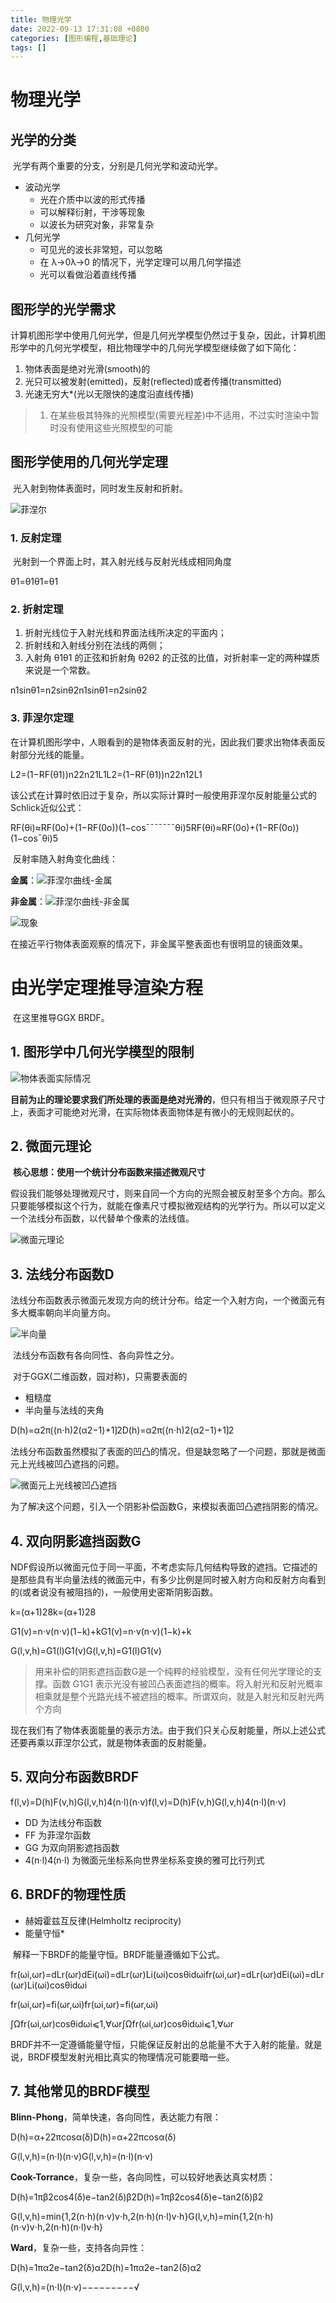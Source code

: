 ```yaml
---
title: 物理光学
date: 2022-09-13 17:31:08 +0800
categories: [图形编程,基础理论]
tags: []
---
```


# 物理光学

## 光学的分类

​    光学有两个重要的分支，分别是几何光学和波动光学。

- 波动光学
  - 光在介质中以波的形式传播
  - 可以解释衍射，干涉等现象
  - 以波长为研究对象，非常复杂
- 几何光学
  - 可见光的波长非常短，可以忽略
  - 在 λ→0λ→0 的情况下，光学定理可以用几何学描述
  - 光可以看做沿着直线传播

## 图形学的光学需求

​    计算机图形学中使用几何光学，但是几何光学模型仍然过于复杂，因此，计算机图形学中的几何光学模型，相比物理学中的几何光学模型继续做了如下简化：

1. 物体表面是绝对光滑(smooth)的
2. 光只可以被发射(emitted)，反射(reflected)或者传播(transmitted)
3. 光速无穷大*(光以无限快的速度沿直线传播)

> 1. 在某些极其特殊的光照模型(需要光程差)中不适用，不过实时渲染中暂时没有使用这些光照模型的可能

## 图形学使用的几何光学定理

​    光入射到物体表面时，同时发生反射和折射。

![菲涅尔](https://fastly.jsdelivr.net/gh/XiaoWendell/img_note@empty/16762756969901676275696966.png)

### 1. 反射定理

​    光射到一个界面上时，其入射光线与反射光线成相同角度

θ1=θ1θ1=θ1

### 2. 折射定理

1. 折射光线位于入射光线和界面法线所决定的平面内；
2. 折射线和入射线分别在法线的两侧；
3. 入射角 θ1θ1 的正弦和折射角 θ2θ2 的正弦的比值，对折射率一定的两种媒质来说是一个常数。

n1sinθ1=n2sinθ2n1sinθ1=n2sinθ2

### 3. 菲涅尔定理

​    在计算机图形学中，人眼看到的是物体表面反射的光，因此我们要求出物体表面反射部分光线的能量。

L2=(1−RF(θ1))n22n21L1L2=(1−RF(θ1))n22n12L1

​    该公式在计算时依旧过于复杂，所以实际计算时一般使用菲涅尔反射能量公式的Schlick近似公式：

RF(θi)≈RF(0o)+(1−RF(0o))(1−cos¯¯¯¯¯¯¯θi)5RF(θi)≈RF(0o)+(1−RF(0o))(1−cos¯θi)5

​    反射率随入射角变化曲线：

**金属**：![菲涅尔曲线-金属](https://fastly.jsdelivr.net/gh/XiaoWendell/img_note@empty/16762757479761676275747420.png)

**非金属**：![菲涅尔曲线-非金属](http://aicdg.com/assets/img/blogimg/optics/QQ20180603-113242@2x.png)

![现象](http://aicdg.com/assets/img/blogimg/optics/QQ20180603-114306@2x.png)

​    在接近平行物体表面观察的情况下，非金属平整表面也有很明显的镜面效果。

# 由光学定理推导渲染方程

​    在这里推导GGX BRDF。

## 1. 图形学中几何光学模型的限制

![物体表面实际情况](http://aicdg.com/assets/img/blogimg/optics/QQ20180603-120818@2x.png)

​    **目前为止的理论要求我们所处理的表面是绝对光滑的**，但只有相当于微观原子尺寸上，表面才可能绝对光滑，在实际物体表面物体是有微小的无规则起伏的。

## 2. 微面元理论

​    **核心思想：使用一个统计分布函数来描述微观尺寸**

​    假设我们能够处理微观尺寸，则来自同一个方向的光照会被反射至多个方向。那么只要能够模拟这个行为，就能在像素尺寸模拟微观结构的光学行为。所以可以定义一个法线分布函数，以代替单个像素的法线值。

![微面元理论](http://aicdg.com/assets/img/blogimg/optics/QQ20180603-121007@2x.png)

## 3. 法线分布函数D

​    法线分布函数表示微面元发现方向的统计分布。给定一个入射方向，一个微面元有多大概率朝向半向量方向。

![半向量](http://aicdg.com/assets/img/blogimg/optics/QQ20180603-121322@2x.png)

​    法线分布函数有各向同性、各向异性之分。

​    对于GGX(二维函数，园对称)，只需要表面的

- 粗糙度
- 半向量与法线的夹角

D(h)=α2π⟮(n⋅h)2(α2−1)+1⟯2D(h)=α2π⟮(n⋅h)2(α2−1)+1⟯2

​    法线分布函数虽然模拟了表面的凹凸的情况，但是缺忽略了一个问题，那就是微面元上光线被凹凸遮挡的问题。

![微面元上光线被凹凸遮挡](http://aicdg.com/assets/img/blogimg/optics/QQ20180603-175007@2x.png)

​    为了解决这个问题，引入一个阴影补偿函数G，来模拟表面凹凸遮挡阴影的情况。

## 4. 双向阴影遮挡函数G

​    NDF假设所以微面元位于同一平面，不考虑实际几何结构导致的遮挡。它描述的是那些具有半向量法线的微面元中，有多少比例是同时被入射方向和反射方向看到的(或者说没有被阻挡的)，一般使用史密斯阴影函数。

k=(α+1)28k=(α+1)28

G1(v)=n⋅v(n⋅v)(1−k)+kG1(v)=n⋅v(n⋅v)(1−k)+k

G(l,v,h)=G1(l)G1(v)G(l,v,h)=G1(l)G1(v)

> 用来补偿的阴影遮挡函数G是一个纯粹的经验模型，没有任何光学理论的支撑。函数 G1G1 表示光没有被凹凸表面遮挡的概率。将入射光和反射光概率相乘就是整个光路光线不被遮挡的概率。所谓双向，就是入射光和反射光两个方向

​    现在我们有了物体表面能量的表示方法。由于我们只关心反射能量，所以上述公式还要再乘以菲涅尔公式，就是物体表面的反射能量。

## 5. 双向分布函数BRDF

f(l,v)=D(h)F(v,h)G(l,v,h)4(n⋅l)(n⋅v)f(l,v)=D(h)F(v,h)G(l,v,h)4(n⋅l)(n⋅v)

- DD 为法线分布函数
- FF 为菲涅尔函数
- GG 为双向阴影遮挡函数
- 4(n⋅l)4(n⋅l) 为微面元坐标系向世界坐标系变换的雅可比行列式

## 6. BRDF的物理性质

- 赫姆霍兹互反律(Helmholtz reciprocity)
- 能量守恒*

​    解释一下BRDF的能量守恒。BRDF能量遵循如下公式。

fr(ωi,ωr)=dLr(ωr)dEi(ωi)=dLr(ωr)Li(ωi)cosθidωifr(ωi,ωr)=dLr(ωr)dEi(ωi)=dLr(ωr)Li(ωi)cosθidωi

fr(ωi,ωr)=fi(ωr,ωi)fr(ωi,ωr)=fi(ωr,ωi)

∫Ωfr(ωi,ωr)cosθidωi⩽1,∀ωr∫Ωfr(ωi,ωr)cosθidωi⩽1,∀ωr

​    BRDF并不一定遵循能量守恒，只能保证反射出的总能量不大于入射的能量。就是说，BRDF模型发射光相比真实的物理情况可能要暗一些。

## 7. 其他常见的BRDF模型

**Blinn-Phong**，简单快速，各向同性，表达能力有限：

D(h)=α+22πcosα(δ)D(h)=α+22πcosα(δ)

G(l,v,h)=(n⋅l)(n⋅v)G(l,v,h)=(n⋅l)(n⋅v)

**Cook-Torrance**，复杂一些，各向同性，可以较好地表达真实材质：

D(h)=1πβ2cos4(δ)e−tan2(δ)β2D(h)=1πβ2cos4(δ)e−tan2(δ)β2

G(l,v,h)=min{1,2(n⋅h)(n⋅v)v⋅h,2(n⋅h)(n⋅l)v⋅h}G(l,v,h)=min{1,2(n⋅h)(n⋅v)v⋅h,2(n⋅h)(n⋅l)v⋅h}

**Ward**，复杂一些，支持各向异性：

D(h)=1πα2e−tan2(δ)α2D(h)=1πα2e−tan2(δ)α2

G(l,v,h)=(n⋅l)(n⋅v)−−−−−−−−−√
